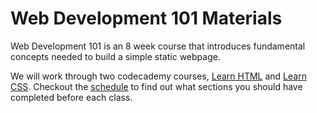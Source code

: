 # Web Development 101 Materials

Web Development 101 is an 8 week course that introduces fundamental concepts needed to build a simple static webpage.

We will work through two codecademy courses, [Learn HTML](https://www.codecademy.com/learn/learn-html) and
[Learn CSS](https://www.codecademy.com/learn/learn-css). Checkout the [schedule](Schedule.pdf) to find
out what sections you should have completed before each class.
